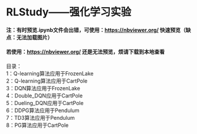 # RLStudy——强化学习实验
#### 注：有时预览.ipynb文件会出错，可使用：https://nbviewer.org/ 快速预览（缺点：无法加载图片）
#### 若使用：https://nbviewer.org/ 还是无法预览，烦请下载到本地查看
目录：<br/>
1：Q-learning算法应用于FrozenLake<br/>
2：Q-learning算法应用于CartPole<br/>
3：DQN算法应用于FrozenLake<br/>
4：Double_DQN应用于CartPole<br/>
5：Dueling_DQN应用于CartPole<br/>
6：DDPG算法应用于Pendulum<br/>
7：TD3算法应用于Pendulum<br/>
8：PG算法应用于CartPole<br/>
